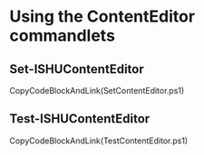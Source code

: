 # Using the ContentEditor commandlets

##  Set-ISHUContentEditor
CopyCodeBlockAndLink(SetContentEditor.ps1)

##  Test-ISHUContentEditor
CopyCodeBlockAndLink(TestContentEditor.ps1)
